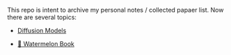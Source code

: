This repo is intent to archive my personal notes / collected papaer list.
Now there are several topics:
- [Diffusion Models](https://github.com/congw729/congw729_log/DiffusionModels)

- [🍉 Watermelon Book](https://github.com/congw729/congw729_log/WatermelonBookfeatbyPumpkinBook)

